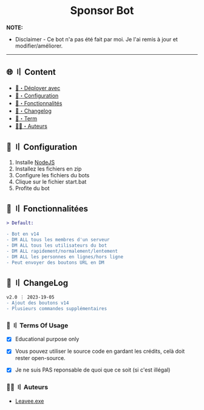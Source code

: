 
<h1 align="center">Sponsor Bot</h1>




**NOTE:** 
- Disclaimer -
Ce bot n'a pas été fait par moi. Je l'ai remis à jour et modifier/améliorer.
---


## <a id="content"></a>🌐 〢 Content
- [📩・Déployer avec](#deploys)
- [🎉・Configuration](#setup)
- [🔰・Fonctionnalités](#features)
- [📝・Changelog](#changelog)
- [💼・Term](#terms)
- [🕵️‍♂️・Auteurs](#authors)


## <a id="setup"></a> 📁 〢 Configuration
1. Installe [NodeJS](https://nodejs.org/en)
2. Installez les fichiers en zip
3. Configure les fichiers du bots
4. Clique sur le fichier start.bat
5. Profite du bot




## <a id="features"></a>🔰 〢 Fonctionnalitées
```diff
> Default:

- Bot en v14
- DM ALL tous les membres d'un serveur
- DM ALL tous les utilisateurs du bot
- DM ALL rapidement/normalement/lentement
- DM ALL les personnes en lignes/hors ligne
- Peut envoyer des boutons URL en DM
```




## <a id="changelog"></a>💭 〢 ChangeLog

```diff
v2.0 ⋮ 2023-19-05
- Ajout des boutons v14
- Plusieurs commandes supplémentaires
```

### <a id="terms"></a>💼 〢 Terms Of Usage
- [x] Educational purpose only
- [x] Vous pouvez utiliser le source code en gardant les crédits, celà doit rester open-source.
- [x] Je ne suis PAS reponsable de quoi que ce soit (si c'est illégal)


### <a id="authors"></a>🕵️‍♂️ 〢 Auteurs
- [Leavee.exe](https://discord.gg/brigadefr)
